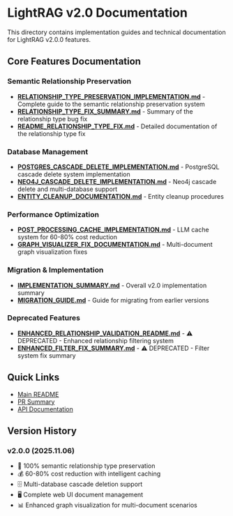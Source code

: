 # LightRAG v2.0 Documentation

This directory contains implementation guides and technical documentation for LightRAG v2.0.0 features.

## Core Features Documentation

### Semantic Relationship Preservation
- **[RELATIONSHIP_TYPE_PRESERVATION_IMPLEMENTATION.md](./RELATIONSHIP_TYPE_PRESERVATION_IMPLEMENTATION.md)** - Complete guide to the semantic relationship preservation system
- **[RELATIONSHIP_TYPE_FIX_SUMMARY.md](./RELATIONSHIP_TYPE_FIX_SUMMARY.md)** - Summary of the relationship type bug fix
- **[README_RELATIONSHIP_TYPE_FIX.md](./README_RELATIONSHIP_TYPE_FIX.md)** - Detailed documentation of the relationship type fix

### Database Management
- **[POSTGRES_CASCADE_DELETE_IMPLEMENTATION.md](./POSTGRES_CASCADE_DELETE_IMPLEMENTATION.md)** - PostgreSQL cascade delete system implementation
- **[NEO4J_CASCADE_DELETE_IMPLEMENTATION.md](./NEO4J_CASCADE_DELETE_IMPLEMENTATION.md)** - Neo4j cascade delete and multi-database support
- **[ENTITY_CLEANUP_DOCUMENTATION.md](./ENTITY_CLEANUP_DOCUMENTATION.md)** - Entity cleanup procedures

### Performance Optimization
- **[POST_PROCESSING_CACHE_IMPLEMENTATION.md](./POST_PROCESSING_CACHE_IMPLEMENTATION.md)** - LLM cache system for 60-80% cost reduction
- **[GRAPH_VISUALIZER_FIX_DOCUMENTATION.md](./GRAPH_VISUALIZER_FIX_DOCUMENTATION.md)** - Multi-document graph visualization fixes

### Migration & Implementation
- **[IMPLEMENTATION_SUMMARY.md](./IMPLEMENTATION_SUMMARY.md)** - Overall v2.0 implementation summary
- **[MIGRATION_GUIDE.md](./MIGRATION_GUIDE.md)** - Guide for migrating from earlier versions

### Deprecated Features
- **[ENHANCED_RELATIONSHIP_VALIDATION_README.md](./ENHANCED_RELATIONSHIP_VALIDATION_README.md)** - ⚠️ DEPRECATED - Enhanced relationship filtering system
- **[ENHANCED_FILTER_FIX_SUMMARY.md](./ENHANCED_FILTER_FIX_SUMMARY.md)** - ⚠️ DEPRECATED - Filter system fix summary

## Quick Links

- [Main README](../../README.md)
- [PR Summary](../../PR_SUMMARY.md)
- [API Documentation](../../lightrag/api/README.md)

## Version History

### v2.0.0 (2025.11.06)
- 🚀 100% semantic relationship type preservation
- 💰 60-80% cost reduction with intelligent caching
- 🗄️ Multi-database cascade deletion support
- 🖥️ Complete web UI document management
- 📊 Enhanced graph visualization for multi-document scenarios